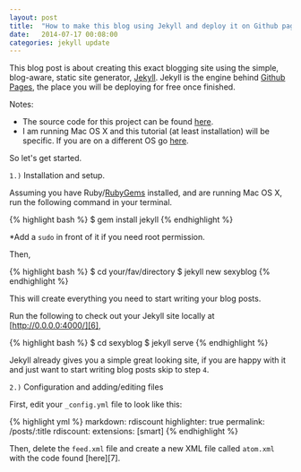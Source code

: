 ```yaml
---
layout: post
title:  "How to make this blog using Jekyll and deploy it on Github pages"
date:   2014-07-17 00:08:00
categories: jekyll update
---
```


This blog post is about creating this exact blogging site using the simple, blog-aware, static site generator, [Jekyll][1]. Jekyll is the engine behind [Github Pages][2], the place you will be deploying for free once finished.  

Notes: 

- The source code for this project can be found [here][3].
- I am running Mac OS X and this tutorial (at least installation) will be specific. If you are on a different OS go [here][4].

So let's get started.

`1.)` Installation and setup.

Assuming you have Ruby/[RubyGems][5] installed, and are running Mac OS X, run the following command in your terminal.

{% highlight bash %}
$ gem install jekyll
{% endhighlight %}

*Add a `sudo` in front of it if you need root permission.

Then,

{% highlight bash %}
$ cd your/fav/directory
$ jekyll new sexyblog
{% endhighlight %}

This will create everything you need to start writing your blog posts.

Run the following to check out your Jekyll site locally at [http://0.0.0.0:4000/][6],

{% highlight bash %}
$ cd sexyblog
$ jekyll serve
{% endhighlight %}

Jekyll already gives you a simple great looking site, if you are happy with it and just want to start writing blog posts skip to step `4`.

`2.)` Configuration and adding/editing files

First, edit your `_config.yml` file to look like this:

{% highlight yml %}
markdown: rdiscount
highlighter: true
permalink: /posts/:title
rdiscount:
  extensions: [smart]
{% endhighlight %}

Then, delete the `feed.xml` file and create a new XML file called `atom.xml` with the code found [here][7].


[1]: http://jekyllrb.com/ 
[2]: https://pages.github.com/
[3]: https://github.com/sahildiwan/sahildiwan.github.com
[4]: http://jekyllrb.com/docs/installation/
[5]: http://rubygems.org/pages/download
[6]: http://0.0.0.0:4000/
